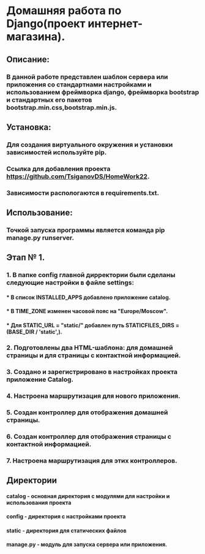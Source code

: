 # Домашняя работа по Django(проект интернет-магазина).
## Описание:
### В данной работе представлен шаблон сервера или приложения со стандартнами настройками и использованием фреймворка django, фреймворка bootstrap и стандартных его пакетов bootstrap.min.css,bootstrap.min.js.
## Установка:
### Для создания виртуального окружения и установки зависимостей используйте pip.
### Ссылка для добавления проекта https://github.com/TsiganovDS/HomeWork22.
### Зависимости распологаются в requirements.txt.
## Использование:
### Точкой запуска программы является команда pip manage.py runserver.
## Этап № 1.
### 1. В папке config главной дирректории были сделаны следующие настройки в файле settings:
#### * В список INSTALLED_APPS добавлено приложение catalog.
#### * В TIME_ZONE изменен часовой пояс на "Europe/Moscow".
#### * Для STATIC_URL = "static/" добавлен путь STATICFILES_DIRS = (BASE_DIR / 'static',).
### 2. Подготовлены два HTML-шаблона: для домашней страницы и для страницы с контактной информацией.
### 3. Создано и зарегистрировано в настройках проекта приложение Catalog.
### 4. Настроена маршрутизация для нового приложения.
### 5. Создан контроллер для отображения домашней страницы.
### 6. Создан контроллер для отображения страницы с контактной информацией.
### 7. Настроена маршрутизация для этих контроллеров.
## Директории
#### catalog - основная директория с модулями для настройки и иcпользования проекта
#### config - директория с настройками проекта
#### static - директория для статических файлов
#### manage.py - модуль для запуска сервера или приложения.
